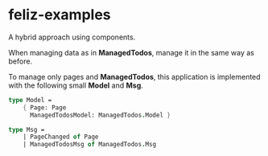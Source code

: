 # feliz-examples

A hybrid approach using components.

When managing data as in **ManagedTodos**, manage it in the same way as before.

To manage only pages and **ManagedTodos**, this application is implemented with the following small **Model** and **Msg**.

```fsharp
type Model =
    { Page: Page
      ManagedTodosModel: ManagedTodos.Model }

type Msg = 
    | PageChanged of Page
    | ManagedTodosMsg of ManagedTodos.Msg
```